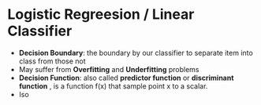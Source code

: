 # Logistic Regreesion / Linear Classifier

* **Decision Boundary**: the boundary by our classifier to separate item into  class from those not
* May suffer from **Overfitting** and **Underfitting** problems
* **Decision Function**: also called **predictor function** or **discriminant function** , is a function f(x)  that sample point x to a scalar.
* Iso



​
